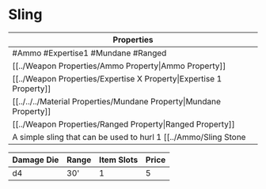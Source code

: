 # Sling

| Properties                                                          |
| ------------------------------------------------------------------- |
| #Ammo #Expertise1 #Mundane #Ranged                                  |
| [[../Weapon Properties/Ammo Property\|Ammo Property]]               |
| [[../Weapon Properties/Expertise X Property\|Expertise 1 Property]] |
| [[../../../Material Properties/Mundane Property\|Mundane Property]] |
| [[../Weapon Properties/Ranged Property\|Ranged Property]]           |
A simple sling that can be used to hurl 1 [[../Ammo/Sling Stone|Sling Stone]] as ammo.

| Damage Die | Range | Item Slots | Price |
| ---------- | ----- | ---------- | ----- |
| d4         | 30'   | 1          | 5     |
